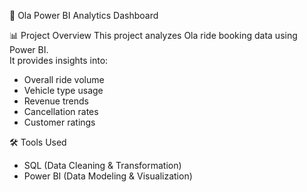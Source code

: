 🚖 Ola Power BI Analytics Dashboard

📊 Project Overview
This project analyzes Ola ride booking data using Power BI.  
It provides insights into:
- Overall ride volume
- Vehicle type usage
- Revenue trends
- Cancellation rates
- Customer ratings

🛠 Tools Used
- SQL (Data Cleaning & Transformation)
- Power BI (Data Modeling & Visualization)
